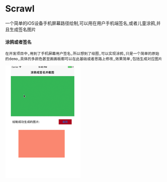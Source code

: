 # Scrawl
一个简单的iOS设备手机屏幕路径绘制,可以用在用户手机端签名,或者儿童涂鸦,并且生成签名图片
#### 涂鸦或者签名
    在开发项目中,用到了手机屏幕用户签名,所以想到了绘图,可以实现涂鸦,只是一个简单的原始的demo,具体的多颜色甚至画画板都可以在此基础或者思路上修改,效果简单,包括生成对应图片
![效果图](hit.gif "效果图示意")
